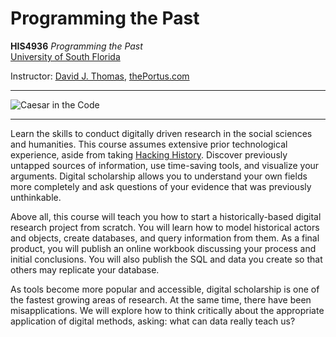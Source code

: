 # Programming the Past


**HIS4936** *Programming the Past*<br />
[University of South Florida](http://www.usf.edu/)

Instructor: [David J. Thomas](mailto::davidjthomas@usf.edu), [thePortus.com](http://thePortus.com/)

---

![Caesar in the Code](img/caesarian_code.png)

---

Learn the skills to conduct digitally driven research in the social sciences and humanities. This course assumes extensive prior technological experience, aside from taking [Hacking History](https://hacking-history.readthedocs.io). Discover previously untapped sources of information, use time-saving tools, and visualize your arguments. Digital scholarship allows you to understand your own fields more completely and ask questions of your evidence that was previously unthinkable.

Above all, this course will teach you how to start a historically-based digital research project from scratch. You will learn how to model historical actors and objects, create databases, and query information from them. As a final product, you will publish an online workbook discussing your process and initial conclusions. You will also publish the SQL and data you create so that others may replicate your database.

As tools become more popular and accessible, digital scholarship is one of the fastest growing areas of research. At the same time, there have been misapplications. We will explore how to think critically about the appropriate application of digital methods, asking: what can data really teach us?
